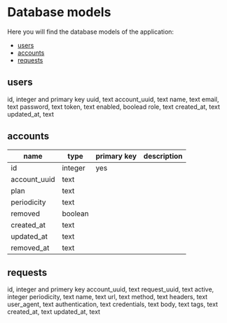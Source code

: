 # Database models

Here you will find the database models of the application:
- [users](#users)
- [accounts](#accounts)
- [requests](#requests)

## users

id, integer and primary key
uuid, text
account_uuid, text
name, text
email, text
password, text
token, text
enabled, boolead
role, text
created_at, text
updated_at, text

## accounts

| name         | type    | primary key | description |
|--------------|---------|-------------|-------------|
| id           | integer | yes         |  |
| account_uuid | text    |             |  |
| plan         | text    |             |  |
| periodicity  | text    |             |  |
| removed      | boolean |             |  |
| created_at   | text    |             |  |
| updated_at   | text    |             |  |
| removed_at   | text    |             |  |

## requests

id, integer and primery key
account_uuid, text
request_uuid, text
active, integer
periodicity, text
name, text
url, text
method, text
headers, text
user_agent, text
authentication, text
credentials, text
body, text
tags, text
created_at, text
updated_at, text


